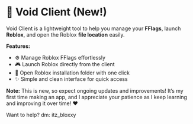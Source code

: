# 🚀 Void Client (New!)

Void Client is a lightweight tool to help you manage your **FFlags**, launch **Roblox**, and open the Roblox **file location** easily.

**Features:**

* ⚙️ Manage Roblox FFlags effortlessly
* 🎮 Launch Roblox directly from the client
* 📂 Open Roblox installation folder with one click
* ✨ Simple and clean interface for quick access

**Note:** This is new, so expect ongoing updates and improvements! It’s my first time making an app, and I appreciate your patience as I keep learning and improving it over time! ❤️

Want to help? dm: itz_bloxxy
